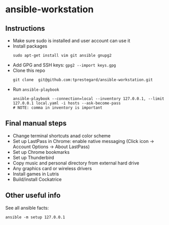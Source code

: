 # ansible-workstation

## Instructions
* Make sure sudo is installed and user account can use it
* Install packages
  ```
  sudo apt-get install vim git ansible gnupg2
  ```
* Add GPG and SSH keys: `gpg2 --import keys.gpg`
* Clone this repo
  ```
  git clone  git@github.com:tprestegard/ansible-workstation.git
  ```
* Run `ansible-playbook`
  ```
  ansible-playbook --connection=local --inventory 127.0.0.1, --limit 127.0.0.1 local.yaml -i hosts --ask-become-pass
  # NOTE: comma in inventory is important
  ```


## Final manual steps
* Change terminal shortcuts anad color scheme
* Set up LastPass in Chrome: enable native messaging (Click icon -> Account Options -> About LastPass)
* Set up Chrome bookmarks
* Set up Thunderbird
* Copy music and personal directory from external hard drive
* Any graphics card or wireless drivers
* Install games in Lutris
* Build/install Cockatrice


## Other useful info
See all ansible facts:
```
ansible -m setup 127.0.0.1
```
